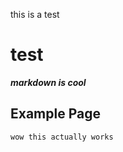 this is a test

# test

***markdown is cool***

## Example Page

```css
wow this actually works
```
